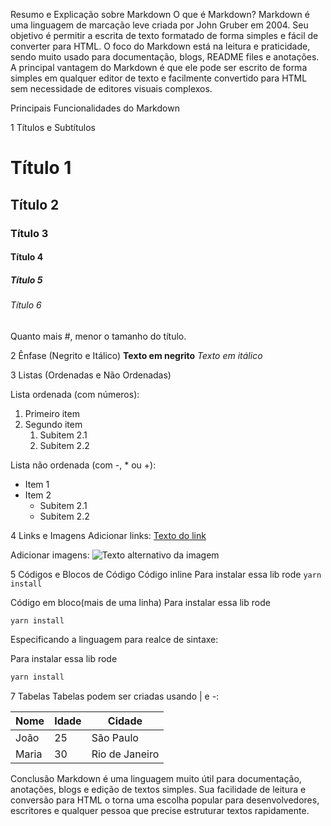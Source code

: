 Resumo e Explicação sobre Markdown
O que é Markdown?
Markdown é uma linguagem de marcação leve criada por John Gruber em 2004. Seu objetivo é permitir a escrita de texto formatado de forma simples e fácil de converter para HTML.
O foco do Markdown está na leitura e praticidade, sendo muito usado para documentação, blogs, README files e anotações.
A principal vantagem do Markdown é que ele pode ser escrito de forma simples em qualquer editor de texto e facilmente convertido para HTML sem necessidade de editores visuais complexos.

Principais Funcionalidades do Markdown

1 Títulos e Subtítulos
# Título 1
## Título 2
### Título 3
#### Título 4
##### Título 5
###### Título 6
Quanto mais #, menor o tamanho do título.

2 Ênfase (Negrito e Itálico)
**Texto em negrito**
*Texto em itálico*

3 Listas (Ordenadas e Não Ordenadas)

Lista ordenada (com números):
1. Primeiro item
2. Segundo item
   1. Subitem 2.1
   2. Subitem 2.2


Lista não ordenada (com -, * ou +):
- Item 1
- Item 2
  - Subitem 2.1
  - Subitem 2.2

4 Links e Imagens
Adicionar links:
[Texto do link](https://exemplo.com)

Adicionar imagens:
![Texto alternativo da imagem](https://exemplo.com/imagem.jpg)

5 Códigos e Blocos de Código
Código inline
Para instalar essa lib rode `yarn install`

Código em bloco(mais de uma linha)
Para instalar essa lib rode 
```
yarn install
```

Especificando a linguagem para realce de sintaxe:

Para instalar essa lib rode 
```bash
yarn install
```






7 Tabelas
Tabelas podem ser criadas usando | e -:

| Nome    | Idade | Cidade     |
|---------|------|-----------|
| João    | 25   | São Paulo |
| Maria   | 30   | Rio de Janeiro |


Conclusão
Markdown é uma linguagem muito útil para documentação, anotações, blogs e edição de textos simples. Sua facilidade de leitura e conversão para HTML o torna uma escolha popular para desenvolvedores, escritores e qualquer pessoa que precise estruturar textos rapidamente.


